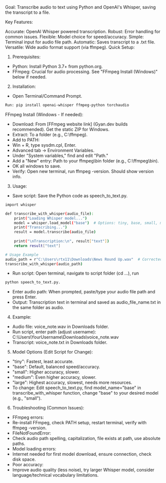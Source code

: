 Goal: Transcribe audio to text using Python and OpenAI's Whisper, saving the transcript to a file.

Key Features:

Accurate: OpenAI Whisper powered transcription.
Robust: Error handling for common issues.
Flexible: Model choice for speed/accuracy.
Simple: Terminal input for audio file path.
Automatic: Saves transcript to a .txt file.
Versatile: Wide audio format support (via ffmpeg).
Quick Setup:

1. Prerequisites:
* Python: Install Python 3.7+ from python.org.
* FFmpeg:  Crucial for audio processing. See "FFmpeg Install (Windows)" below if needed.

2. Installation:
* Open Terminal/Command Prompt.
```bash
Run: pip install openai-whisper ffmpeg-python torchaudio
```
FFmpeg Install (Windows - If needed):
* Download: From [FFmpeg website link] (Gyan.dev builds recommended). Get the static ZIP for Windows.
* Extract: To a folder (e.g., C:\ffmpeg).
* Add to PATH:
* Win + R, type sysdm.cpl, Enter.
* Advanced tab -> Environment Variables.
* Under "System variables," find and edit "Path."
* Add a "New" entry:  Path to your ffmpeg\bin folder (e.g., C:\ffmpeg\bin).
* OK all windows to save.
* Verify: Open new terminal, run ffmpeg -version. Should show version info.

3. Usage:
* Save script: Save the Python code as speech_to_text.py.
```bash
import whisper

def transcribe_with_whisper(audio_file):
    print("Loading Whisper model...")
    model = whisper.load_model("base")  # Options: tiny, base, small, medium, large
    print("Transcribing...")
    result = model.transcribe(audio_file)
    
    print("\nTranscription:\n", result["text"])
    return result["text"]

# Usage Example
audio_path = r"C:\Users\rtx11\Downloads\News Round Up.wav"  # Corrected path
transcribe_with_whisper(audio_path)
```
* Run script: Open terminal, navigate to script folder (cd ...), run
```bash
python speech_to_text.py.
```
* Enter audio path: When prompted, paste/type your audio file path and press Enter.
* Output: Transcription text in terminal and saved as audio_file_name.txt in the same folder as audio.

4. Example:
* Audio file: voice_note.wav in Downloads folder.
* Run script, enter path (adjust username): C:\Users\YourUsername\Downloads\voice_note.wav
* Transcript: voice_note.txt in Downloads folder.

5. Model Options (Edit Script for Change):
* "tiny": Fastest, least accurate.
* "base": Default, balanced speed/accuracy.
* "small": Higher accuracy, slower.
* "medium": Even higher accuracy, slower.
* "large": Highest accuracy, slowest, needs more resources.
* To change: Edit speech_to_text.py, find model_name="base" in transcribe_with_whisper function, change "base" to your desired model (e.g., "small").

6. Troubleshooting (Common Issues):
* FFmpeg errors:
* Re-install FFmpeg, check PATH setup, restart terminal, verify with ffmpeg -version.
* FileNotFoundError:
* Check audio path spelling, capitalization, file exists at path, use absolute paths.
* Model loading errors:
* Internet needed for first model download, ensure connection, check disk space.
* Poor accuracy:
* Improve audio quality (less noise), try larger Whisper model, consider language/technical vocabulary limitations.
